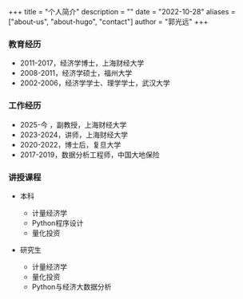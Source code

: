 +++
title = "个人简介"
description = ""
date = "2022-10-28"
aliases = ["about-us", "about-hugo", "contact"]
author = "郭光远"
+++

### 教育经历

- 2011-2017，经济学博士，上海财经大学
- 2008-2011，经济学硕士，福州大学
- 2002-2006，经济学学士、理学学士，武汉大学

### 工作经历

- 2025-今  ，副教授，上海财经大学
- 2023-2024，讲师，上海财经大学
- 2020-2022，博士后，复旦大学
- 2017-2019，数据分析工程师，中国大地保险

### 讲授课程

- 本科
  - 计量经济学
  - Python程序设计
  - 量化投资
  
- 研究生
  - 计量经济学
  - 量化投资
  - Python与经济大数据分析
